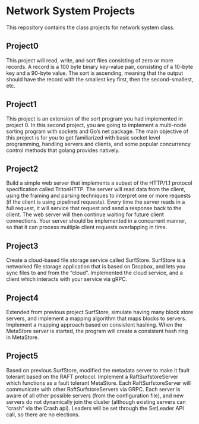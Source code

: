 # Network System Projects

This repository contains the class projects for network system class.

## Project0

This project will read, write, and sort files consisting of zero or
more records.  A record is a 100 byte binary key-value pair, consisting
of a 10-byte key and a 90-byte value. The sort is ascending,
meaning that the output should have the record with the smallest key first,
then the second-smallest, etc.

## Project1

This project is an extension of the sort program you had implemented in project 0. In this second project, you are going to implement a multi-node sorting program with sockets and Go’s net package. The main objective of this project is for you to get familiarized with basic socket level programming, handling servers and clients, and some popular concurrency control methods that golang provides natively.

## Project2

Build a simple web server that implements a subset of the HTTP/1.1 protocol specification called TritonHTTP. The server will read data from the client, using the framing and parsing techniques to interpret one or more requests (if the client is using pipelined requests). Every time the server reads in a full request, it will service that request and send a response back to the client. The web server will then continue waiting for future client connections. Your server should be implemented in a concurrent manner, so that it can process multiple client requests overlapping in time.

## Project3

Create a cloud-based file storage service called SurfStore. SurfStore is a networked file storage application that is based on Dropbox, and lets you sync files to and from the “cloud”. Implemented the cloud service, and a client which interacts with your service via gRPC.

## Project4

Extended from previous project SurfStore, simulate having many block store servers, and implement a mapping algorithm that maps blocks to servers. Implement a mapping approach based on consistent hashing. When the MetaStore server is started, the program will create a consistent hash ring in MetaStore.

## Project5

Based on previous SurfStore, modified the metadata server to make it fault tolerant based on the RAFT protocol. Implement a RaftSurfstoreServer which functions as a fault tolerant MetaStore. Each RaftSurfstoreServer will communicate with other RaftSurfstoreServers via GRPC. Each server is aware of all other possible servers (from the configuration file), and new servers do not dynamically join the cluster (although existing servers can “crash” via the Crash api). Leaders will be set through the SetLeader API call, so there are no elections.

